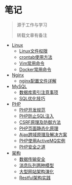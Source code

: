 # 笔记
> 源于工作与学习
>
> 转载文章有备注
- [Linux](Linux)
  - [Linux文件权限](Linux/Linux文件权限.md)
  - [crontab使用方法](Linux/crontab使用方法.md)
  - [Vim常用命令](Linux/Vim常用命令.md)
  - [Docker常用命令](Linux/Docker常用命令.md)
- [Nginx](Nginx)
  - [nginx配置文件详解](Nginx/Nginx配置文件详解.md)
- [MySQL](MySQL)
  - [数据库索引注意事项](MySQL/数据库索引注意事项.md)
  - [SQL优化技巧](MySQL/SQL优化技巧.md)
- [PHP](PHP)
  - [PHP开发规范](PHP/PHP开发规范.md)
  - [PHP防止SQL注入](PHP/PHP防止SQL注入.md)
  - [CSRF原理及防御方法](PHP/CSRF原理及防御方法.md)
  - [PHP页面静态化原理](PHP/PHP页面静态化原理.md)
  - [Ajax跨域原理及解决方案](PHP/Ajax跨域原理及解决方案.md)
  - [PHP使用ActiveMQ实例](PHP/PHP使用ActiveMQ实例.md)
  - [PHP安全之道](PHP/PHP安全之道.md)
- [架构](架构)
  - [数据传输安全](架构/数据传输安全.md)
  - [消息队列两种模型](架构/消息队列两种模型.md)
  - [大型网站架构演化](架构/大型网站架构演化.md)
  - [Restful架构实践](架构/Restful架构实践.md)